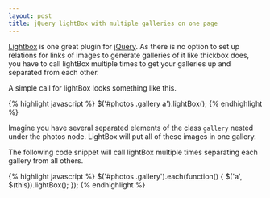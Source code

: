 ```yaml
---
layout: post
title: jQuery lightBox with multiple galleries on one page
---
```

[Lightbox](http://leandrovieira.com/projects/jquery/lightbox/) is one great plugin for [jQuery](http://www.jquery.com). As there is no option to set up relations for links of images to generate galleries of it like thickbox does, you have to call lightBox multiple times to get your galleries up and separated from each other.

A simple call for lightBox looks something like this.

{% highlight javascript %}
$('#photos .gallery a').lightBox();
{% endhighlight %}

Imagine you have several separated elements of the class `gallery` nested under the photos node. LightBox will put all of these images in one gallery.

The following code snippet will call lightBox multiple times separating each gallery from all others.

{% highlight javascript %}
$('#photos .gallery').each(function() {
  $('a', $(this)).lightBox();
});
{% endhighlight %}

